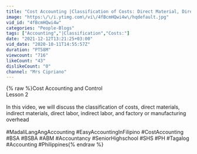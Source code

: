 ```yaml
---
title: "Cost Accounting |Classification of Costs: Direct Material, Direct Labor, Factory Overhead"
image: "https:\/\/i.ytimg.com\/vi\/4fBcmHQwi4w\/hqdefault.jpg"
vid_id: "4fBcmHQwi4w"
categories: "People-Blogs"
tags: ["Accounting","|Classification","Costs:"]
date: "2021-12-12T13:21:25+03:00"
vid_date: "2020-10-11T14:55:57Z"
duration: "PT58M"
viewcount: "716"
likeCount: "43"
dislikeCount: "0"
channel: "Mrs Cipriano"
---
```

{% raw %}Cost Accounting and Control<br />Lesson 2<br /><br />In this video, we will discuss the classification of costs, direct materials, indirect materials, direct labor, indirect labor, and factory or manufacturing overhead<br /><br />#MadaliLangAngAccounting #EasyAccountingInFilipino #CostAccounting #BSA #BSBA #ABM  #Accountancy #SeniorHighschool #SHS #PH #Tagalog #Accounting #Philippines{% endraw %}
